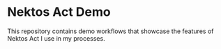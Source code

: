 # Nektos Act Demo

This repository contains demo workflows that showcase
the features of Nektos Act I use in my processes.
